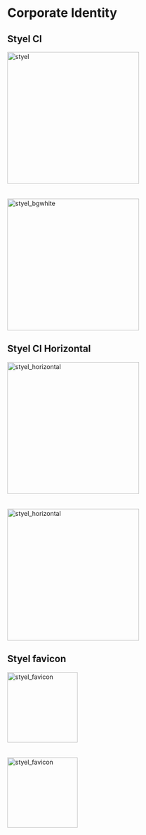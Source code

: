 # Corporate Identity

## Styel CI

<img src="https://user-images.githubusercontent.com/14961047/62177455-ee324080-b37f-11e9-8984-3cfea09283f9.png" alt="styel" width="300px" heigth="300px" />
<br />
<br />
<br />
<img src="https://user-images.githubusercontent.com/14961047/62177533-35203600-b380-11e9-8e7a-4f94dcd95dd1.png" alt="styel_bgwhite" width="300px" heigth="300px" />

## Styel CI Horizontal

<img src="https://user-images.githubusercontent.com/14961047/62177561-4c5f2380-b380-11e9-9232-adbbb4acc48b.png" alt="styel_horizontal" width="300px" heigth="300px" />
<br />
<br />
<br />
<img src="https://user-images.githubusercontent.com/14961047/62177587-68fb5b80-b380-11e9-93af-de075b00292f.png" alt="styel_horizontal" width="300px" heigth="300px" />

## Styel favicon

<img src="https://user-images.githubusercontent.com/14961047/62177622-90eabf00-b380-11e9-94dd-0c6d28b855a3.png" alt="styel_favicon" width="160px" heigth="160px" />
<br />
<br />
<br />
<img src="https://user-images.githubusercontent.com/14961047/62177676-c394b780-b380-11e9-99a4-ae652d661ae9.png" alt="styel_favicon" width="160px" heigth="160px" />
